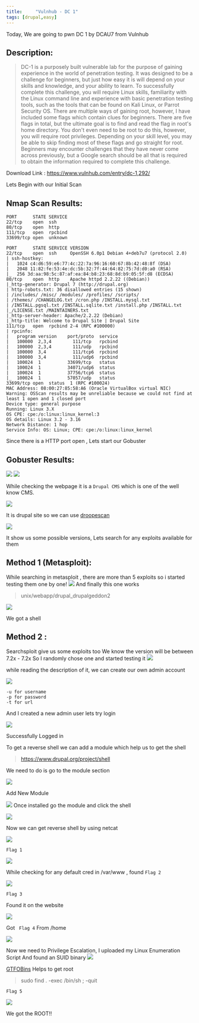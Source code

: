 ```yaml
---
title:     "Vulnhub - DC 1"
tags: [drupal,easy]
---
```


Today, We are going to pwn DC 1 by DCAU7 from Vulnhub

## Description:

> DC-1 is a purposely built vulnerable lab for the purpose of gaining experience in the world of penetration testing.
It was designed to be a challenge for beginners, but just how easy it  is will depend on your skills and knowledge, and your ability to learn.
To successfully complete this challenge, you will require Linux  skills, familiarity with the Linux command line and experience with  basic penetration testing tools, such as the tools that can be found on  Kali Linux, or Parrot Security OS.
There are multiple ways of gaining root, however, I have included some flags which contain clues for beginners.
There are five flags in total, but the ultimate goal is to find and  read the flag in root's home directory. You don't even need to be root  to do this, however, you will require root privileges.
Depending on your skill level, you may be able to skip finding most of these flags and go straight for root.
Beginners may encounter challenges that they have never come across  previously, but a Google search should be all that is required to obtain  the information required to complete this challenge.

Download Link : <https://www.vulnhub.com/entry/dc-1,292/>


Lets Begin with our Initial Scan

## Nmap Scan Results:
```
PORT      STATE SERVICE
22/tcp    open  ssh
80/tcp    open  http
111/tcp   open  rpcbind
33699/tcp open  unknown
```

```
PORT      STATE SERVICE VERSION
22/tcp    open  ssh     OpenSSH 6.0p1 Debian 4+deb7u7 (protocol 2.0)
| ssh-hostkey: 
|   1024 c4:d6:59:e6:77:4c:22:7a:96:16:60:67:8b:42:48:8f (DSA)
|   2048 11:82:fe:53:4e:dc:5b:32:7f:44:64:82:75:7d:d0:a0 (RSA)
|_  256 3d:aa:98:5c:87:af:ea:84:b8:23:68:8d:b9:05:5f:d8 (ECDSA)
80/tcp    open  http    Apache httpd 2.2.22 ((Debian))
|_http-generator: Drupal 7 (http://drupal.org)
| http-robots.txt: 36 disallowed entries (15 shown)
| /includes/ /misc/ /modules/ /profiles/ /scripts/ 
| /themes/ /CHANGELOG.txt /cron.php /INSTALL.mysql.txt 
| /INSTALL.pgsql.txt /INSTALL.sqlite.txt /install.php /INSTALL.txt 
|_/LICENSE.txt /MAINTAINERS.txt
|_http-server-header: Apache/2.2.22 (Debian)
|_http-title: Welcome to Drupal Site | Drupal Site
111/tcp   open  rpcbind 2-4 (RPC #100000)
| rpcinfo: 
|   program version    port/proto  service
|   100000  2,3,4        111/tcp   rpcbind
|   100000  2,3,4        111/udp   rpcbind
|   100000  3,4          111/tcp6  rpcbind
|   100000  3,4          111/udp6  rpcbind
|   100024  1          33699/tcp   status
|   100024  1          34071/udp6  status
|   100024  1          37756/tcp6  status
|_  100024  1          57057/udp   status
33699/tcp open  status  1 (RPC #100024)
MAC Address: 08:00:27:85:58:A6 (Oracle VirtualBox virtual NIC)
Warning: OSScan results may be unreliable because we could not find at least 1 open and 1 closed port
Device type: general purpose
Running: Linux 3.X
OS CPE: cpe:/o:linux:linux_kernel:3
OS details: Linux 3.2 - 3.16
Network Distance: 1 hop
Service Info: OS: Linux; CPE: cpe:/o:linux:linux_kernel
```
Since there is a HTTP port open , Lets start our Gobuster

## Gobuster Results:

![](https://raw.githubusercontent.com/0xw0lf/0xw0lf.github.io/master/img/dc1/1.png)
![](https://raw.githubusercontent.com/0xw0lf/0xw0lf.github.io/master/img/dc1/2.png)

While checking the webpage it is a ``Drupal CMS`` which is one of the well know CMS.

![](https://raw.githubusercontent.com/0xw0lf/0xw0lf.github.io/master/img/dc1/3.png)

It is drupal site so we can use [droopescan](https://github.com/droope/droopescan)

![](https://raw.githubusercontent.com/0xw0lf/0xw0lf.github.io/master/img/dc1/4.png)

It show us some possible versions, Lets search for any exploits available for them

## Method 1 (Metasploit):

While searching in metasploit , there are more than 5 exploits so i started testing them one by one!
![](https://raw.githubusercontent.com/0xw0lf/0xw0lf.github.io/master/img/dc1/5.png)
And finally this one works

> unix/webapp/drupal_drupalgeddon2

![](https://raw.githubusercontent.com/0xw0lf/0xw0lf.github.io/master/img/dc1/6.png)

We got a shell

## Method 2 :

Searchsploit give us some exploits too
We know the version will be between 7.2x - 7.2x
So I randomly chose one and started testing it
![](https://raw.githubusercontent.com/0xw0lf/0xw0lf.github.io/master/img/dc1/7.png)

while reading the description of it, we can create our own admin account

![](https://raw.githubusercontent.com/0xw0lf/0xw0lf.github.io/master/img/dc1/8.png)

```
-u for username
-p for password
-t for url 
```

And I created a new admin user lets try login

![](https://raw.githubusercontent.com/0xw0lf/0xw0lf.github.io/master/img/dc1/9.png)

Successfully Logged in

To get a reverse shell we can add a module which help us to get the shell
>https://www.drupal.org/project/shell

We need to do is go to the module section

![](https://raw.githubusercontent.com/0xw0lf/0xw0lf.github.io/master/img/dc1/10.png)

Add New Module

![](https://raw.githubusercontent.com/0xw0lf/0xw0lf.github.io/master/img/dc1/11.png)
Once installed go the module and click the shell


![](https://raw.githubusercontent.com/0xw0lf/0xw0lf.github.io/master/img/dc1/12.png)

Now we can get reverse shell by using netcat 

![](https://raw.githubusercontent.com/0xw0lf/0xw0lf.github.io/master/img/dc1/13.png)

```Flag 1 ```

![](https://raw.githubusercontent.com/0xw0lf/0xw0lf.github.io/master/img/dc1/14.png)

While checking for any default cred in /var/www , found ```Flag 2```

![](https://raw.githubusercontent.com/0xw0lf/0xw0lf.github.io/master/img/dc1/15.png)

```Flag 3 ```

Found it on the website 

![](https://raw.githubusercontent.com/0xw0lf/0xw0lf.github.io/master/img/dc1/16.png)

Got ``` Flag 4``` From /home

![](https://raw.githubusercontent.com/0xw0lf/0xw0lf.github.io/master/img/dc1/17.png)


Now we need to Privilege Escalation, I uploaded my Linux Enumeration Script
And found an SUID binary
![](https://raw.githubusercontent.com/0xw0lf/0xw0lf.github.io/master/img/dc1/18.png)

[GTFOBins](https://gtfobins.github.io/gtfobins/find/) Helps to get root

>sudo find . -exec /bin/sh \; -quit

```Flag 5 ```

![](https://raw.githubusercontent.com/0xw0lf/0xw0lf.github.io/master/img/dc1/19.png)

We got the ROOT!!



